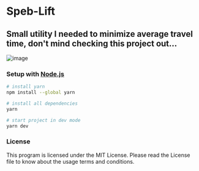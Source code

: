 # Speb-Lift

## Small utility I needed to minimize average travel time, don't mind checking this project out...

![image](https://github.com/user-attachments/assets/42f7fdd0-1849-4f84-af29-69ba97a11247)

### Setup with [Node.js](https://nodejs.org/en/)

```bash
# install yarn
npm install --global yarn

# install all dependencies
yarn

# start project in dev mode
yarn dev
```

### License

This program is licensed under the MIT License. Please read the License file to know about the usage terms and conditions.
